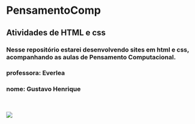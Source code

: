 # PensamentoComp 
## Atividades de HTML e css
### Nesse repositório estarei desenvolvendo sites em html e css, acompanhando as aulas de <b>Pensamento Computacional<b>.
### professora: Everlea 
### nome: Gustavo Henrique
<br>
<br>
<img src="https://educadordofuturo.com.br/wp-content/uploads/2022/06/o-que-e-pensamento-computacional.jpg">
